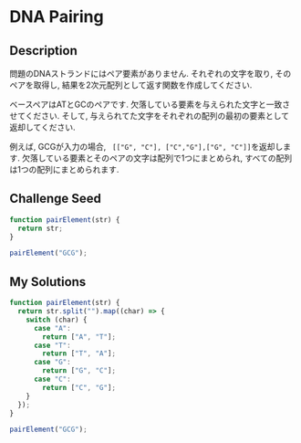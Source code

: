 # DNA Pairing

## Description
問題のDNAストランドにはペア要素がありません.
それぞれの文字を取り, そのペアを取得し, 結果を2次元配列として返す関数を作成してください.

ベースペアはATとGCのペアです.
欠落している要素を与えられた文字と一致させてください.
そして, 与えられてた文字をそれぞれの配列の最初の要素として返却してください.

例えば, GCGが入力の場合, ` [["G", "C"], ["C","G"],["G", "C"]]`を返却します.
欠落している要素とそのペアの文字は配列で1つにまとめられ, 
すべての配列は1つの配列にまとめられます.

## Challenge Seed
```js
function pairElement(str) {
  return str;
}

pairElement("GCG");
```

## My Solutions
```js
function pairElement(str) {
  return str.split("").map((char) => {
    switch (char) {
      case "A":
        return ["A", "T"];
      case "T":
        return ["T", "A"];
      case "G":
        return ["G", "C"];
      case "C":
        return ["C", "G"];
    }
  });
}

pairElement("GCG");
```
